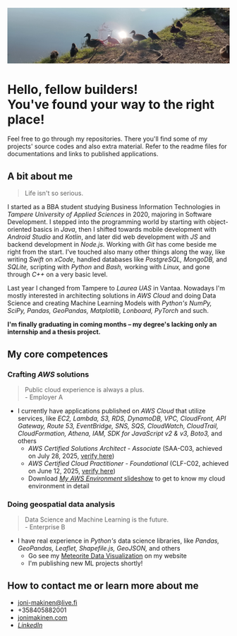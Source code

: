 ![](/imgs/common-ducks.jpeg?raw=true)

# Hello, fellow builders!<br />You've found your way to the right place!

Feel free to go through my repositories. There you'll find some of my projects' source codes and also extra material. Refer to the readme files for documentations and links to published applications.

## A bit about me

> Life isn't so serious.

I started as a BBA student studying Business Information Technologies in *Tampere University of Applied Sciences* in 2020, majoring in Software Development. I stepped into the programming world by starting with object-oriented basics in *Java*, then I shifted towards mobile development with *Android Studio* and *Kotlin*, and later did web development with *JS* and backend development in *Node.js.* Working with *Git* has come beside me right from the start. I've touched also many other things along the way, like writing *Swift* on *xCode,* handled databases like *PostgreSQL, MongoDB,* and *SQLite,* scripting with *Python* and *Bash,* working with *Linux,* and gone through *C++* on a very basic level.

Last year I changed from Tampere to *Laurea UAS* in Vantaa. Nowadays I'm mostly interested in architecting solutions in *AWS Cloud* and doing Data Science and creating Machine Learning Models with *Python's NumPy, SciPy, Pandas, GeoPandas, Matplotlib, Lonboard, PyTorch* and such.

**I'm finally graduating in coming months – my degree's lacking only an internship and a thesis project.**

## My core competences

### Crafting *AWS* solutions

> Public cloud experience is always a plus.<br /> - Employer A

- I currently have applications published on *AWS Cloud* that utilize services, like *EC2, Lambda, S3, RDS, DynamoDB, VPC, CloudFront, API Gateway, Route 53, EventBridge, SNS, SQS, CloudWatch, CloudTrail, CloudFormation, Athena, IAM, SDK for JavaScript v2 & v3, Boto3,* and others
  - *AWS Certified Solutions Architect - Associate* (SAA-C03, achieved on July 28, 2025, [verify here](https://cp.certmetrics.com/amazon/en/public/verify/credential/28286e0a928344ff8a68d6dba1804d52))
  - *AWS Certified Cloud Practitioner - Foundational* (CLF-C02, achieved on June 12, 2025, [verify here](https://cp.certmetrics.com/amazon/en/public/verify/credential/9f776be509ad4691b35f9ca79a61040c))
  - Download [*My AWS Environment* slideshow](https://my-aws-environment.s3.eu-north-1.amazonaws.com/my-aws-environment.pptx) to get to know my cloud environment in detail

### Doing geospatial data analysis

> Data Science and Machine Learning is the future.<br />          - Enterprise B

- I have real experience in *Python's* data science libraries, like *Pandas, GeoPandas, Leaflet, Shapefile.js, GeoJSON,* and others
  - Go see my [Meteorite Data Visualization](https://www.jonimakinen.com/mywork/meteorites-en.html) on my website
  - I'm publishing new ML projects shortly! 

## How to contact me or learn more about me

- joni-makinen@live.fi
- +358405882001
- [jonimakinen.com](https://jonimakinen.com)
- [*LinkedIn*](https://www.linkedin.com/in/joni-daniel-makinen/)
